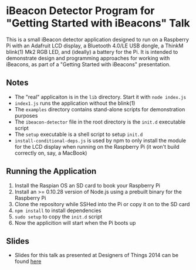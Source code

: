 # iBeacon Detector Program for "Getting Started with iBeacons" Talk

This is a small iBeacon detector application designed to run on a Raspberry Pi with an Adafruit LCD display, a Bluetooth 4.0/LE USB dongle, a ThinkM blink(1) Mk2 RGB LED, and (ideally) a battery for the Pi. It is intended to demonstrate design and programming approaches for working with iBeacons, as part of a "Getting Started with iBeacons" presentation.

## Notes

- The "real" applicaiton is in the `lib` directory. Start it with `node index.js`
 - `index1.js` runs the application without the blink(1)
- The `examples` directory contains stand-alone scripts for demonstration purposes
- The `ibeacon-detector` file in the root directory is the `init.d` executable script
- The `setup` executable is a shell script to setup `init.d`
- `install-conditional-deps.js` is used by npm to only install the module for the LCD display when running on the Raspberry Pi (it won't build correctly on, say, a MacBook)

## Running the Application

1. Install the Raspian OS an SD card to book your Raspberry Pi
2. Install an >= 0.10.28 version of Node.js using a prebuilt binary for the Raspberry Pi
3. Clone the repository while SSHed into the Pi or copy it on to the SD card
4. `npm install` to install dependencies
5. `sudo setup` to copy the `init.d` script
6. Now the applicition will start when the Pi boots up

## Slides

- Slides for this talk as presented at Designers of Things 2014 can be found [here](http://www.slideshare.net/dluxemburg/getting-started-with-ibeacons-designers-of-things)